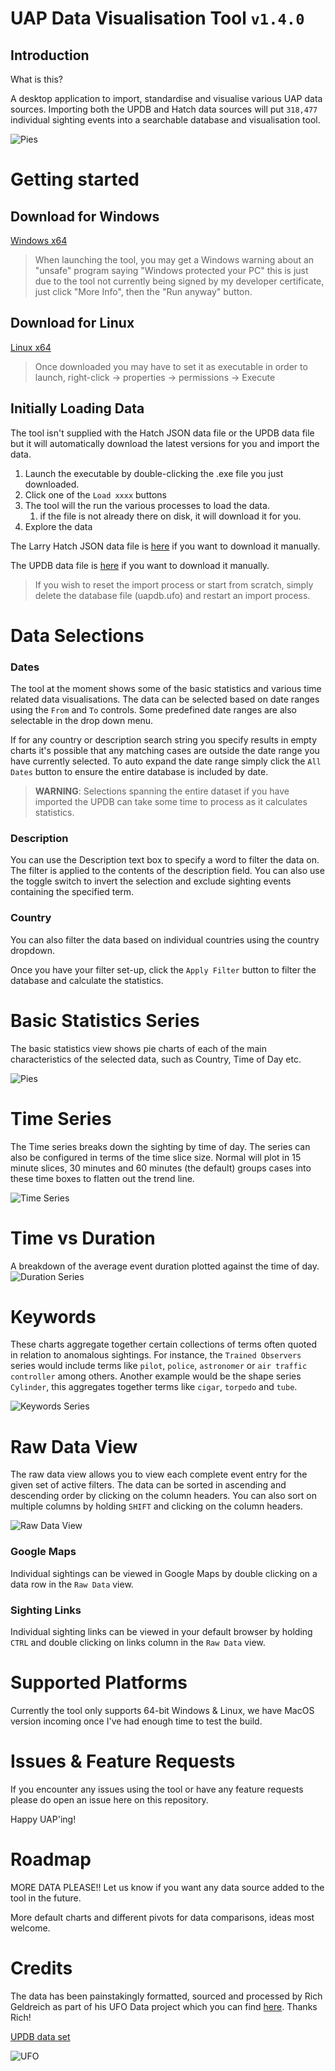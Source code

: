 # UAP Data Visualisation Tool `v1.4.0`

## Introduction

What is this?

A desktop application to import, standardise and visualise various UAP data sources. Importing both the UPDB and Hatch data sources will put `318,477` individual sighting events into a searchable database and visualisation tool.

![Pies](/img/pies.png "Pies")

# Getting started

## Download for Windows

[Windows x64](https://github.com/jamsoft/uap-data-vis-tool/raw/main/downloads/JamSoft.UapTool.exe)
> When launching the tool, you may get a Windows warning about an "unsafe" program saying "Windows protected your PC" this is just due to the tool not currently being signed by my developer certificate, just click "More Info", then the "Run anyway" button.
## Download for Linux

[Linux x64](https://github.com/jamsoft/uap-data-vis-tool/raw/main/downloads/JamSoft.UapTool)
> Once downloaded you may have to set it as executable in order to launch, right-click -> properties -> permissions -> Execute
## Initially Loading Data

The tool isn't supplied with the Hatch JSON data file or the UPDB data file but it will automatically download the latest versions for you and import the data.

1. Launch the executable by double-clicking the .exe file you just downloaded.
2. Click one of the `Load xxxx` buttons
3. The tool will the run the various processes to load the data. 
   1. if the file is not already there on disk, it will download it for you.
4. Explore the data

The Larry Hatch JSON data file is [here](https://github.com/richgel999/ufo_data/blob/main/bin/hatch_udb.json) if you want to download it manually.

The UPDB data file is [here](https://huggingface.co/datasets/findjammer/updb/tree/main) if you want to download it manually.

> If you wish to reset the import process or start from scratch, simply delete the database file (uapdb.ufo) and restart an import process.

# Data Selections

### Dates
The tool at the moment shows some of the basic statistics and various time related data visualisations. The data can be selected based on date ranges using the `From` and `To` controls. Some predefined date ranges are also selectable in the drop down menu.

If for any country or description search string you specify results in empty charts it's possible that any matching cases are outside the date range you have currently selected. To auto expand the date range simply click the `All Dates` button to ensure the entire database is included by date.

> **WARNING**: Selections spanning the entire dataset if you have imported the UPDB can take some time to process as it calculates statistics.

### Description
You can use the Description text box to specify a word to filter the data on. The filter is applied to the contents of the description field. You can also use the toggle switch to invert the selection and exclude sighting events containing the specified term.

### Country

You can also filter the data based on individual countries using the country dropdown.

Once you have your filter set-up, click the `Apply Filter` button to filter the database and calculate the statistics.

# Basic Statistics Series
The basic statistics view shows pie charts of each of the main characteristics of the selected data, such as Country, Time of Day etc.

![Pies](/img/pies.png "Pies")

# Time Series

The Time series breaks down the sighting by time of day. The series can also be configured in terms of the time slice size. Normal will plot in 15 minute slices, 30 minutes and 60 minutes (the default) groups cases into these time boxes to flatten out the trend line.

![Time Series](/img/time.png "Time Series")

# Time vs Duration
A breakdown of the average event duration plotted against the time of day.
![Duration Series](/img/time-duration.png "Duration Series")

# Keywords
These charts aggregate together certain collections of terms often quoted in relation to anomalous sightings. For instance, the `Trained Observers` series would include terms like `pilot`, `police`, `astronomer` or `air traffic controller` among others. Another example would be the shape series `Cylinder`, this aggregates together terms like `cigar`, `torpedo` and `tube`.

![Keywords Series](/img/keywords.png "Keywords Series")

# Raw Data View

The raw data view allows you to view each complete event entry for the given set of active filters. The data can be sorted in ascending and descending order by clicking on the column headers. You can also sort on multiple columns by holding `SHIFT` and clicking on the column headers.

![Raw Data View](/img/raw-data.png "Raw Data View")

### Google Maps

Individual sightings can be viewed in Google Maps by double clicking on a data row in the `Raw Data` view.

### Sighting Links

Individual sighting links can be viewed in your default browser by holding `CTRL` and double clicking on links column in the `Raw Data` view.

# Supported Platforms

Currently the tool only supports 64-bit Windows & Linux, we have MacOS version incoming once I've had enough time to test the build.

# Issues & Feature Requests

If you encounter any issues using the tool or have any feature requests please do open an issue here on this repository.

Happy UAP'ing!

# Roadmap
    
MORE DATA PLEASE!! Let us know if you want any data source added to the tool in the future.

More default charts and different pivots for data comparisons, ideas most welcome.

# Credits

The data has been painstakingly formatted, sourced and processed by Rich Geldreich as part of his UFO Data project which you can find [here](https://github.com/richgel999/ufo_data). Thanks Rich!

[UPDB data set](https://updb.app/)

![UFO](/img/ufo.png "Ufo Logo")